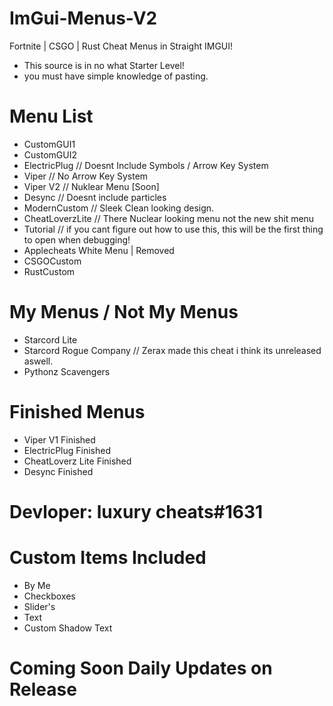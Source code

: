 # ImGui-Menus-V2
Fortnite | CSGO | Rust Cheat Menus in Straight IMGUI!
- This source is in no what Starter Level!
- you must have simple knowledge of pasting.

# Menu List

- CustomGUI1
- CustomGUI2
- ElectricPlug     // Doesnt Include Symbols / Arrow Key System
- Viper            // No Arrow Key System
- Viper V2         // Nuklear Menu [Soon]
- Desync           // Doesnt include particles
- ModernCustom     // Sleek Clean looking design.
- CheatLoverzLite  // There Nuclear looking menu not the new shit menu
- Tutorial         // if you cant figure out how to use this, this will be the first thing to open when debugging!
- Applecheats White Menu | Removed
- CSGOCustom
- RustCustom

# My Menus / Not My Menus 

- Starcord Lite
- Starcord Rogue Company // Zerax made this cheat i think its unreleased aswell.
- Pythonz Scavengers

# Finished Menus

- Viper V1 Finished
- ElectricPlug Finished
- CheatLoverz Lite Finished
- Desync Finished 


# Devloper: luxury cheats#1631

# Custom Items Included
- By Me
- Checkboxes
- Slider's
- Text
- Custom Shadow Text

# Coming Soon Daily Updates on Release
